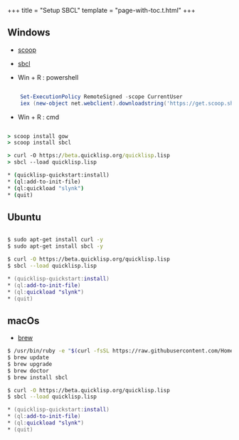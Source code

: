 +++
title = "Setup SBCL"
template = "page-with-toc.t.html"
+++

## Windows

- [scoop](https://scoop.sh/)
- [sbcl](http://www.sbcl.org/)

- Win + R : powershell

``` powershell

    Set-ExecutionPolicy RemoteSigned -scope CurrentUser
    iex (new-object net.webclient).downloadstring('https://get.scoop.sh')

```

- Win + R : cmd

``` cmd

> scoop install gow
> scoop install sbcl

> curl -O https://beta.quicklisp.org/quicklisp.lisp
> sbcl --load quicklisp.lisp

* (quicklisp-quickstart:install)
* (ql:add-to-init-file)
* (ql:quickload "slynk")
* (quit)

```

## Ubuntu


``` zsh

$ sudo apt-get install curl -y
$ sudo apt-get install sbcl -y

$ curl -O https://beta.quicklisp.org/quicklisp.lisp
$ sbcl --load quicklisp.lisp

* (quicklisp-quickstart:install)
* (ql:add-to-init-file)
* (ql:quickload "slynk")
* (quit)

```

## macOs


- [brew](https://brew.sh/index_ko)

``` zsh
$ /usr/bin/ruby -e "$(curl -fsSL https://raw.githubusercontent.com/Homebrew/install/master/install)"
$ brew update
$ brew upgrade
$ brew doctor
$ brew install sbcl

$ curl -O https://beta.quicklisp.org/quicklisp.lisp
$ sbcl --load quicklisp.lisp

* (quicklisp-quickstart:install)
* (ql:add-to-init-file)
* (ql:quickload "slynk")
* (quit)
```